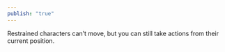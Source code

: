 ```yaml
---
publish: "true"
---
```

Restrained characters can’t move, but you can still take actions from their current position.
